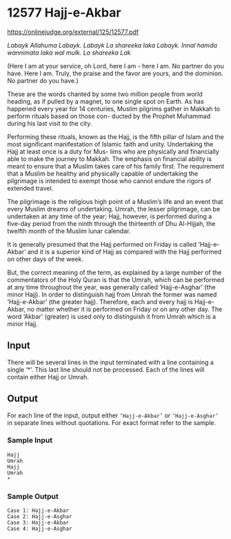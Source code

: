 # 12577 Hajj-e-Akbar

https://onlinejudge.org/external/125/12577.pdf

*Labayk Allahuma Labayk. Labayk La shareeka laka Labayk. Innal hamda wannimata laka
wal mulk. La shareeka Lak*

(Here I am at your service, oh Lord, here I am - here I am. No partner do you have. Here I
am. Truly, the praise and the favor are yours, and the dominion. No partner do you have.)

These are the words chanted by some two million people from
world heading, as if pulled by a magnet, to one single spot on
Earth. As has happened every year for 14 centuries, Muslim
pilgrims gather in Makkah to perform rituals based on those con-
ducted by the Prophet Muhammad during his last visit to the
city.

Performing these rituals, known as the Hajj, is the fifth pillar
of Islam and the most significant manifestation of Islamic faith
and unity. Undertaking the Hajj at least once is a duty for Mus-
lims who are physically and financially able to make the journey
to Makkah. The emphasis on financial ability is meant to ensure
that a Muslim takes care of his family first. The requirement that
a Muslim be healthy and physically capable of undertaking the pilgrimage is intended to exempt those
who cannot endure the rigors of extended travel.

The pilgrimage is the religious high point of a Muslim’s life and an event that every Muslim dreams of
undertaking. Umrah, the lesser pilgrimage, can be undertaken at any time of the year; Hajj, however, is
performed during a five-day period from the ninth through the thirteenth of Dhu Al-Hijjah, the twelfth
month of the Muslim lunar calendar.

It is generally presumed that the Hajj performed on Friday is called ‘Hajj-e-Akbar’ and it is a
superior kind of Hajj as compared with the Hajj performed on other days of the week.

But, the correct meaning of the term, as explained by a large number of the commentators of the
Holy Quran is that the Umrah, which can be performed at any time throughout the year, was generally
called ‘Hajj-e-Asghar’ (the minor Hajj). In order to distinguish hajj from Umrah the former was named
‘Hajj-e-Akbar’ (the greater hajj). Therefore, each and every hajj is Hajj-e-Akbar, no matter whether
it is performed on Friday or on any other day. The word ‘Akbar’ (greater) is used only to distinguish
it from Umrah which is a minor Hajj.

## Input 

There will be several lines in the input terminated with a line containing a single ‘*’. This last line
should not be processed. Each of the lines will contain either Hajj or Umrah.

## Output

For each line of the input, output either `‘Hajj-e-Akbar’` or `‘Hajj-e-Asghar’` in separate lines without
quotations. For exact format refer to the sample.

### Sample Input 

``` text
Hajj
Umrah
Hajj
Umrah
*
```

### Sample Output

``` text
Case 1: Hajj-e-Akbar
Case 2: Hajj-e-Asghar
Case 3: Hajj-e-Akbar
Case 4: Hajj-e-Asghar

```

